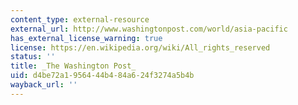 ```yaml
---
content_type: external-resource
external_url: http://www.washingtonpost.com/world/asia-pacific
has_external_license_warning: true
license: https://en.wikipedia.org/wiki/All_rights_reserved
status: ''
title: _The Washington Post_
uid: d4be72a1-9564-44b4-84a6-24f3274a5b4b
wayback_url: ''
---
```

